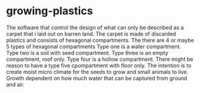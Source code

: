 # growing-plastics
The software that control the design of what can only be described as a carpet that i laid out on barren land.
The carpet is made of discarded plastics and consists of hexagonal compartments.
The there are 4 or maybe 5 types of hexagonal compartments
Type one is a water compartment.
Type two is a soil with seed compartment.
Type three is an empty compartment, roof only.
Type four is a hollow compartment.
There might be reason to have a type five cpompartment with floor only.
The intention is to create moist micro climate for the seeds to grow and small animals to live.
Growth dependent on how much water that can be captured from ground and air.
